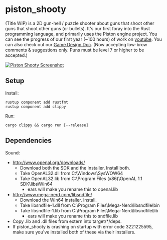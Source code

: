 # piston_shooty

(Title WIP) is a 2D gun-hell / puzzle shooter about guns that shoot other guns that shoot other guns (or bullets).  It's our first foray into the Rust programming language, and primarily uses the Piston engine project.  You can see the progress of our first year (~100 hours) of work on [youtube](https://www.youtube.com/watch?v=JL33RTniXtU).  You can also check out our [Game Design Doc](https://docs.google.com/document/d/1o4KA7FMiAnsUhNSu8TVDPX4hDut6xDh9fK15ulkDJVI/edit?usp=sharing). (Now accepting low-brow comments & suggestions only.  Puns must be level 7 or higher to be accepted.)

[![Piston Shooty Screenshot](https://img.youtube.com/vi/JL33RTniXtU/2.jpg)](https://www.youtube.com/watch?v=JL33RTniXtU)

## Setup

Install:

```
rustup component add rustfmt
rustup component add clippy 
```

Run:

```
cargo clippy && cargo run [--release]
```

## Dependencies

Sound:

- http://www.openal.org/downloads/
  - Download both the SDK and the Installer. Install both.
  - Take OpenAL32.dll from C:\Windows\SysWOW64
  - Take OpenAL32.lib from C:\Program Files (x86)\OpenAL 1.1 SDK\libs\Win64
    - ears will make you rename this to openal.lib
- http://www.mega-nerd.com/libsndfile/
  - Download the Win64 installer. Install.
  - Take libsndfile-1.dll from C:\Program Files\Mega-Nerd\libsndfile\bin
  - Take libsndfile-1.lib from C:\Program Files\Mega-Nerd\libsndfile\lib
    - ears will make you rename this to sndfile.lib
- Copy .lib and .dll files from extern into target/\*/deps.
- If piston_shooty is crashing on startup with error code 3221225595, make sure you've installed both of these via their installers.
